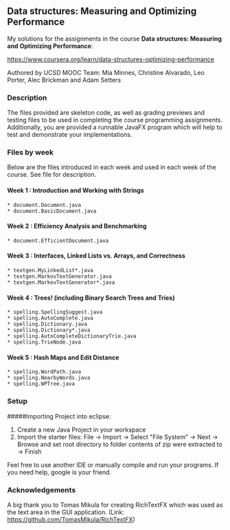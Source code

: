## Data structures: Measuring and Optimizing Performance

My solutions for the assignments in the course **Data structures: Measuring and Optimizing Performance**:

https://www.coursera.org/learn/data-structures-optimizing-performance

Authored by UCSD MOOC Team:
Mia Minnes, Christine Alvarado, Leo Porter, Alec Brickman and Adam Setters


### Description

The files provided are skeleton code, as well as grading previews and testing files to be used in completing the course programming assignments. Additionally, you are provided a runnable JavaFX program which will help to test and demonstrate your implementations.

### Files by week

Below are the files introduced in each week and used in each week of the course. See file for description.

#### Week 1 : Introduction and Working with Strings
	* document.Document.java
	* document.BasicDocument.java

#### Week 2 : Efficiency Analysis and Benchmarking
	* document.EfficientDocument.java

#### Week 3 : Interfaces, Linked Lists vs. Arrays, and Correctness
	* textgen.MyLinkedList*.java
	* textgen.MarkovTextGenerator.java
	* textgen.MarkovTextGenerator*.java

#### Week 4 : Trees! (including Binary Search Trees and Tries)
	* spelling.SpellingSuggest.java
	* spelling.AutoComplete.java
	* spelling.Dictionary.java
	* spelling.Dictionary*.java
	* spelling.AutoCompleteDictionaryTrie.java
	* spelling.TrieNode.java

#### Week 5 : Hash Maps and Edit Distance
	* spelling.WordPath.java
	* spelling.NearbyWords.java
	* spelling.WPTree.java

### Setup

#####Importing Project into eclipse:
1. Create a new Java Project in your workspace
2. Import the starter files:
		File -> Import -> Select "File System" -> Next -> Browse and set 
	  root directory to folder contents of zip were extracted to -> Finish
	  
Feel free to use another IDE or manually compile and run your programs.
If you need help, google is your friend.

### Acknowledgements

A big thank you to Tomas Mikula for creating RichTextFX which was used as the text area in the GUI application.
(Link: https://github.com/TomasMikula/RichTextFX)
